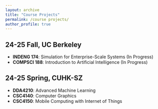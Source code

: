 ```yaml
---
layout: archive
title: "Course Projects"
permalink: /course projects/
author_profile: true
---
```


## 24-25 Fall, UC Berkeley

- **INDENG 174**: Simulation for Enterprise-Scale Systems (In Progress)
- **COMPSCI 188**: Introduction to Artificial Intelligence (In Progress)

## 24-25 Spring, CUHK-SZ

- **DDA4210**: Advanced Machine Learning
- **CSC4140**: Computer Graphics 
- **CSC4150**: Mobile Computing with Internet of Things
